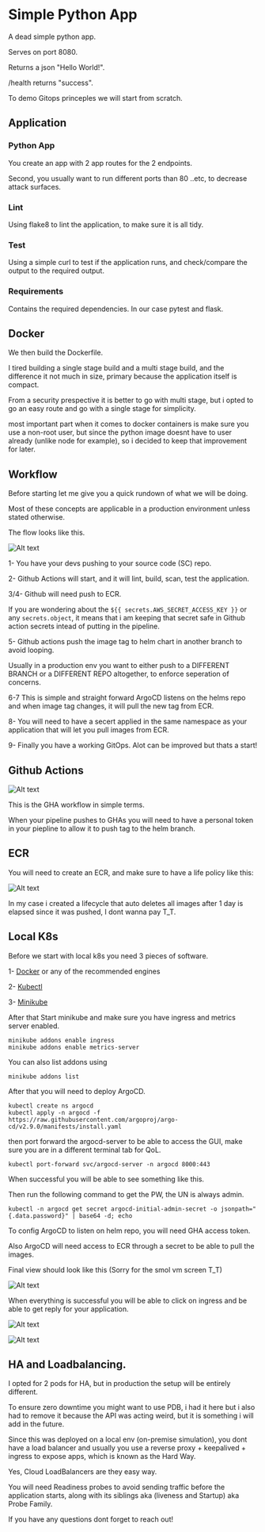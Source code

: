 # Simple Python App
A dead simple python app.

Serves on port 8080.

Returns a json "Hello World!".

/health returns "success".


To demo Gitops princeples we will start from scratch.


## Application

### Python App

You create an app with 2 app routes for the 2 endpoints.

Second, you usually want to run different ports than 80 ..etc, to decrease attack surfaces. 

### Lint

Using flake8 to lint the application, to make sure it is all tidy.

### Test

Using a simple curl to test if the application runs, and check/compare the output to the required output.

### Requirements

Contains the required dependencies. In our case pytest and flask.


## Docker
We then build the Dockerfile.

I tired building a single stage build and a multi stage build, and the difference it not much in size, primary because the application itself is compact.


From a security prespective it is better to go with multi stage, but i opted to go an easy route and go with a single stage for simplicity.


most important part when it comes to docker containers is make sure you use a non-root user, but since the python image doesnt have to user already (unlike node for example), so i decided to keep that improvement for later.


## Workflow
Before starting let me give you a quick rundown of what we will be doing. 

Most of these concepts are applicable in a production environment unless stated otherwise. 

The flow looks like this.

![Alt text](<images/Screenshot 2023-11-11 232700.png>)


1- You have your devs pushing to your source code (SC) repo.

2- Github Actions will start, and it will lint, build, scan, test the application.

3/4- Github will need push to ECR.
        

If you are wondering about the `${{ secrets.AWS_SECRET_ACCESS_KEY }}` or any `secrets.object`, it means that i am keeping that secret safe in Github action secrets intead of putting in the pipeline.

5- Github actions push the image tag to helm chart in another branch to avoid looping. 

Usually in a production env you want to either push to a DIFFERENT BRANCH or a DIFFERENT REPO altogether, to enforce seperation of concerns.

6-7 This is simple and straight forward ArgoCD listens on the helms repo and when image tag changes, it will pull the new tag from ECR. 

8- You will need to have a secert applied in the same namespace as your application that will let you pull images from ECR.

9- Finally you have a working GitOps. Alot can be improved but thats a start!

## Github Actions

![Alt text](<images/Screenshot 2023-12-06 155000.png>)

This is the GHA workflow in simple terms.


When your pipeline pushes to GHAs you will need to have a personal token in your piepline to allow it to push tag to the helm branch.

## ECR

You will need to create an ECR, and make sure to have a life policy like this:

![Alt text](<images/Screenshot 2023-12-06 202503.png>)

In my case i created a lifecycle that auto deletes all images after 1 day is elapsed since it was pushed, I dont wanna pay T_T. 

## Local K8s

Before we start with local k8s you need 3 pieces of software.

1- [Docker](https://docs.docker.com/engine/install/) or any of the recommended engines

2- [Kubectl](https://kubernetes.io/docs/tasks/tools/)

3- [Minikube](https://minikube.sigs.k8s.io/docs/start/)

After that Start minikube and make sure you have ingress and metrics server enabled.

    minikube addons enable ingress
    minikube addons enable metrics-server

You can also list  addons using 

    minikube addons list

After that you will need to deploy ArgoCD.

    kubectl create ns argocd
    kubectl apply -n argocd -f https://raw.githubusercontent.com/argoproj/argo-cd/v2.9.0/manifests/install.yaml

then port forward the argocd-server to be able to access the GUI, make sure you are in a different terminal tab for QoL.
   
    kubectl port-forward svc/argocd-server -n argocd 8000:443

When successful you will be able to see something like this.


Then run the following command to get the PW, the UN is always admin.
    
    kubectl -n argocd get secret argocd-initial-admin-secret -o jsonpath="{.data.password}" | base64 -d; echo

To config ArgoCD to listen on helm repo, you will need GHA access token.

Also ArgoCD will need access to ECR through a secret to be able to pull the images.

Final view should look like this (Sorry for the smol vm screen T_T)

![Alt text](<images/Screenshot 2023-12-05 224652.png>)

When everything is successful you will be able to click on ingress and be able to get reply for your application. 

![Alt text](<images/Screenshot 2023-12-05 224728.png>)

![Alt text](<images/Screenshot 2023-12-05 224754.png>) 

## HA and Loadbalancing. 

I opted for 2 pods for HA, but in production the setup will be entirely different.

To ensure zero downtime you might want to use PDB, i had it here but i also had to remove it because the API was acting weird, but it is something i will add in the future.

Since this was deployed on a local env (on-premise simulation), you dont have a load balancer and usually you use a reverse proxy + keepalived + ingress to expose apps, which is known as the Hard Way.

Yes, Cloud LoadBalancers are they easy way.

You will need Readiness probes to avoid sending traffic before the application starts, along with its siblings aka (liveness and Startup) aka Probe Family.

If you have any questions dont forget to reach out!